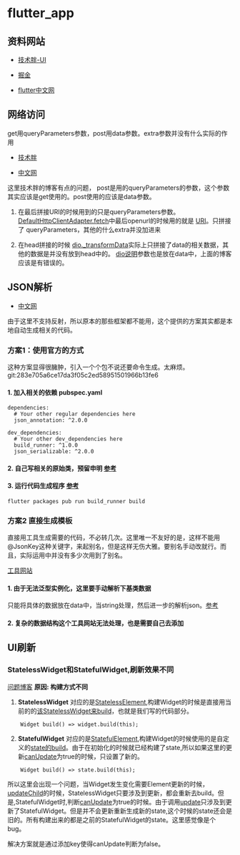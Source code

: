 

# flutter_app
 

## 资料网站

- [技术胖-UI](http://jspang.com)

- [掘金](https://juejin.im/post/5c876e17f265da2de165dc09)

- [flutter中文网](https://book.flutterchina.club/)

## 网络访问

get用queryParameters参数，post用data参数。extra参数并没有什么实际的作用

- [技术胖](http://jspang.com/posts/2019/03/01/flutter-shop.html#%E7%AC%AC05%E8%8A%82-dio%E5%9F%BA%E7%A1%80-%E5%BC%95%E5%85%A5%E5%92%8C%E7%AE%80%E5%8D%95%E7%9A%84get%E8%AF%B7%E6%B1%82)

- [中文网](https://book.flutterchina.club/chapter11/dio.html)

这里技术胖的博客有点的问题， post是用的queryParameters的参数，这个参数其实应该是get使用的。post使用的应该是data参数。

1. 在最后拼接URI的时候用到的只是queryParameters参数。[DefaultHttpClientAdapter.fetch](https://github.com/flutterchina/dio/blob/cad527f645edb52b3927c6cfdce7e3aa30f96090/package_src/lib/src/adapter.dart#L122)中最后openurl的时候用的就是 [URI](https://github.com/flutterchina/dio/blob/cad527f645edb52b3927c6cfdce7e3aa30f96090/package_src/lib/src/options.dart#L237)。只拼接了 queryParameters，其他的什么extra并没加进来

2. 在head拼接的时候 [dio._transformData](https://github.com/flutterchina/dio/blob/cad527f645edb52b3927c6cfdce7e3aa30f96090/package_src/lib/src/dio.dart#L829)实际上只拼接了data的相关数据，其他的数据是并没有放到head中的。
[dio说明](https://pub.dev/packages/dio#examples)参数也是放在data中，上面的博客应该是有错误的。

## JSON解析

- [中文网](https://book.flutterchina.club/chapter11/json_model.html)

由于这里不支持反射，所以原本的那些框架都不能用，这个提供的方案其实都是本地自动生成相关的代码。

### 方案1：使用官方的方式

这种方案显得很臃肿，引入一个个包不说还要命令生成。太麻烦。
git:283e705a6ce17da3f05c2ed58951501966b13fe6

#### 1. 加入相关的依赖 pubspec.yaml

``` flutter
dependencies:
  # Your other regular dependencies here
  json_annotation: ^2.0.0

dev_dependencies:
  # Your other dev_dependencies here
  build_runner: ^1.0.0
  json_serializable: ^2.0.0

```

#### 2. 自己写相关的原始类，预留申明 [参考](https://flutterchina.club/json/#%E4%BB%A5json_serializable%E7%9A%84%E6%96%B9%E5%BC%8F%E5%88%9B%E5%BB%BAmodel%E7%B1%BB)

#### 3. 运行代码生成程序 [参考](https://flutterchina.club/json/#%E8%BF%90%E8%A1%8C%E4%BB%A3%E7%A0%81%E7%94%9F%E6%88%90%E7%A8%8B%E5%BA%8F)

``` flutter
flutter packages pub run build_runner build
```

### 方案2 直接生成模板

直接用工具生成需要的代码，不必转几次。这里唯一不友好的是，这样不能用@JsonKey这种关键字，来起别名，但是这样无伤大雅。要别名手动改就行。而且，实际运用中并没有多少次用到了别名。

[工具网站](https://javiercbk.github.io/json_to_dart/)

#### 1. 由于无法泛型实例化，这里要手动解析下基类数据

只能将具体的数据放在data中，当string处理，然后进一步的解析json。[参考](./lib/kcwc/basejson.dart)

#### 2. 复杂的数据结构这个工具网站无法处理，也是需要自己去添加

## UI刷新

### StatelessWidget和StatefulWidget,刷新效果不同

[问题博客](https://juejin.im/post/5ca2152f6fb9a05e1a7a9a26) **原因: 构建方式不同**

1. **StatelessWidget** 对应的是[StatelessElement](https://github.com/flutter/flutter/blob/v1.7.10/packages/flutter/lib/src/widgets/framework.dart#L3966),构建Widget的时候是直接用当前的的[该StatelessWidget来build](https://github.com/flutter/flutter/blob/v1.7.10/packages/flutter/lib/src/widgets/framework.dart#L606)，也就是我们写的代码部分。

``` flutter
    Widget build() => widget.build(this);
```

2. **StatefulWidget** 对应的是[StatefulElement](https://github.com/flutter/flutter/blob/v1.7.10/packages/flutter/lib/src/widgets/framework.dart#L3986),构建Widget的时候使用的是自定义的[state的build](https://github.com/flutter/flutter/blob/v1.7.10/packages/flutter/lib/src/widgets/framework.dart#L4012)。由于在初始化的时候就已经构建了state,所以如果这里的更新[canUpdate](https://github.com/flutter/flutter/blob/v1.7.10/packages/flutter/lib/src/widgets/framework.dart#L442)为true的时候，只设置了新的。

``` flutter
    Widget build() => state.build(this);
```
所以这里会出现一个问题，当Widget发生变化需要Element更新的时候，[updateChild](https://github.com/flutter/flutter/blob/v1.7.10/packages/flutter/lib/src/widgets/framework.dart#L2854)的时候，StatelessWidget只要涉及到更新，都会重新去build。但是,StatefulWidget时,判断[canUpdate](https://github.com/flutter/flutter/blob/v1.7.10/packages/flutter/lib/src/widgets/framework.dart#L442)为true的时候。由于调用[update](https://github.com/flutter/flutter/blob/v1.7.10/packages/flutter/lib/src/widgets/framework.dart#L2930)只涉及到更新了StatefulWidget。但是并不会更新重新生成新的state,这个时候的state还会是旧的。所有构建出来的都是之前的StatefulWidget的state。这里感觉像是个bug。

解决方案就是通过添加key使得canUpdate判断为false。


